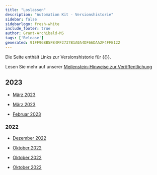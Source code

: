 ```yaml
---
title: "Loslassen"
description: "Automation Kit - Versionshistorie"
sidebar: false
sidebarlogo: fresh-white
include_footer: true
author: Grant-Archibald-MS
tags: ['Release']
generated: 91FF96BB5FB4FF2737B1A0A4DF66DAA2F4FFE122
---
```


Die Seite enthält Links zur Versionshistorie für {{<product-name>}}.

Lesen Sie mehr auf unserer [Meilenstein-Hinweise zur Veröffentlichung](/de/releases/milestones)

## 2023

- [März 2023](/de/releases/april-2023)

- [März 2023](/de/releases/march-2023)

- [Februar 2023](/de/releases/february-2023)

### 2022

- [Dezember 2022](/de/releases/december-2022)

- [Oktober 2022](/de/releases/november-2022)

- [Oktober 2022](/de/releases/october-2022)

- [Oktober 2022](/de/releases/september-2022)
